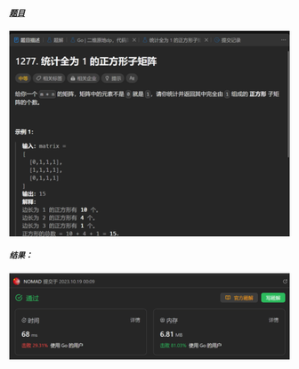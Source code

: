 ##### [题目](https://leetcode.cn/problems/count-square-submatrices-with-all-ones/description/)
![pic](img.png)
##### 结果：
![pic](result.png)
